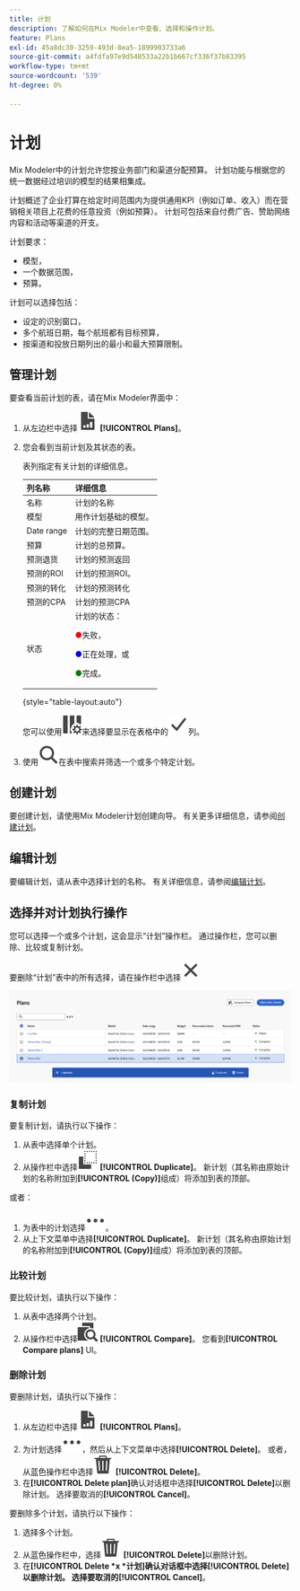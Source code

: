 ```yaml
---
title: 计划
description: 了解如何在Mix Modeler中查看、选择和操作计划。
feature: Plans
exl-id: 45a8dc30-3259-493d-8ea5-1899903733a6
source-git-commit: a4fdfa97e9d548533a22b1b667cf336f37b83395
workflow-type: tm+mt
source-wordcount: '539'
ht-degree: 0%

---
```


# 计划

Mix Modeler中的计划允许您按业务部门和渠道分配预算。 计划功能与根据您的统一数据经过培训的模型的结果相集成。

计划概述了企业打算在给定时间范围内为提供通用KPI（例如订单、收入）而在营销相关项目上花费的任意投资（例如预算）。 计划可包括来自付费广告、赞助网络内容和活动等渠道的开支。

计划要求：

- 模型，
- 一个数据范围，
- 预算。

计划可以选择包括：

- 设定的识别窗口，
- 多个航班日期，每个航班都有目标预算，
- 按渠道和投放日期列出的最小和最大预算限制。


## 管理计划

要查看当前计划的表，请在Mix Modeler界面中：

1. 从左边栏中选择![](/help/assets/icons/FileChart.svg) **[!UICONTROL Plans]**。

1. 您会看到当前计划及其状态的表。

   表列指定有关计划的详细信息。

   | 列名称 | 详细信息 |
   |---|---|
   | 名称 | 计划的名称 |
   | 模型 | 用作计划基础的模型。 |
   | Date range | 计划的完整日期范围。 |
   | 预算 | 计划的总预算。 |
   | 预测退货 | 计划的预测返回 |
   | 预测的ROI | 计划的预测ROI。 |
   | 预测的转化 | 计划的预测转化 |
   | 预测的CPA | 计划的预测CPA |
   | 状态 | 计划的状态： <p><span style="color:red">●</span>失败， <p><span style="color:blue">●</span>正在处理，或 <p><span style="color:green">●</span>完成。 |

   {style="table-layout:auto"}

   您可以使用![ColumnSetting](/help/assets/icons/ColumnSetting.svg)来选择要显示在表格中的![复选标记](/help/assets/icons/Checkmark.svg)列。

1. 使用![搜索](/help/assets/icons/Search.svg)在表中搜索并筛选一个或多个特定计划。

## 创建计划

要创建计划，请使用Mix Modeler计划创建向导。 有关更多详细信息，请参阅[创建计划](create.md)。


## 编辑计划

要编辑计划，请从表中选择计划的名称。 有关详细信息，请参阅[编辑计划](edit.md)。


## 选择并对计划执行操作

您可以选择一个或多个计划，这会显示“计划”操作栏。 通过操作栏，您可以删除、比较或复制计划。

要删除“计划”表中的所有选择，请在操作栏中选择![关闭](/help/assets/icons/Close.svg)

![计划操作栏](/help/assets/plans-action-bar.png)

### 复制计划

要复制计划，请执行以下操作：

1. 从表中选择单个计划。
1. 从操作栏中选择![复制](/help/assets/icons/Copy.svg) **[!UICONTROL Duplicate]**。 新计划（其名称由原始计划的名称附加到&#x200B;**[!UICONTROL (Copy)]**&#x200B;组成）将添加到表的顶部。

或者：

1. 为表中的计划选择![更多](/help/assets/icons/More.svg)。
1. 从上下文菜单中选择&#x200B;**[!UICONTROL Duplicate]**。 新计划（其名称由原始计划的名称附加到&#x200B;**[!UICONTROL (Copy)]**&#x200B;组成）将添加到表的顶部。

### 比较计划

要比较计划，请执行以下操作：

1. 从表中选择两个计划。
1. 从操作栏中选择![比较](/help/assets/icons/Compare.svg) **[!UICONTROL Compare]**。 您看到&#x200B;**[!UICONTROL Compare plans]** UI。


### 删除计划

要删除计划，请执行以下操作：

1. 从左边栏中选择![](/help/assets/icons/FileChart.svg) **[!UICONTROL Plans]**。
1. 为计划选择![更多](/help/assets/icons/More.svg)，然后从上下文菜单中选择&#x200B;**[!UICONTROL Delete]**。 或者，从蓝色操作栏中选择![删除](/help/assets/icons/Delete.svg) **[!UICONTROL Delete]**。
1. 在&#x200B;**[!UICONTROL Delete plan]**&#x200B;确认对话框中选择&#x200B;**[!UICONTROL Delete]**&#x200B;以删除计划。 选择要取消的&#x200B;**[!UICONTROL Cancel]**。

要删除多个计划，请执行以下操作：

1. 选择多个计划。
1. 从蓝色操作栏中，选择![删除](/help/assets/icons/Delete.svg) **[!UICONTROL Delete]**&#x200B;以删除计划。
1. 在&#x200B;**[!UICONTROL Delete *x *计划]**确认对话框中选择&#x200B;**[!UICONTROL Delete]**以删除计划。 选择要取消的&#x200B;**[!UICONTROL Cancel]**。
